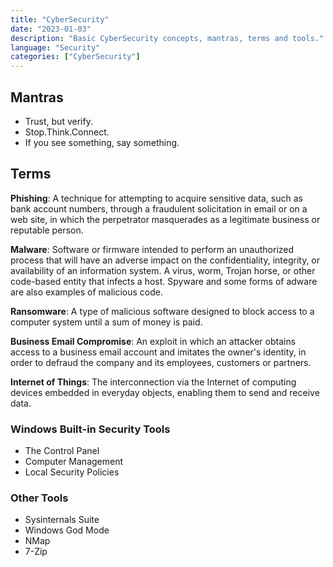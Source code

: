 ```yaml
---
title: "CyberSecurity"
date: "2023-01-03"
description: "Basic CyberSecurity concepts, mantras, terms and tools."
language: "Security"
categories: ["CyberSecurity"]
---
```


## Mantras

- Trust, but verify.
- Stop.Think.Connect.
- If you see something, say something.

## Terms

**Phishing**: A technique for attempting to acquire sensitive data, such as bank account numbers, through a fraudulent solicitation in email or on a web site, in which the perpetrator masquerades as a legitimate business or reputable person.

**Malware**: Software or firmware intended to perform an unauthorized process that will have an adverse impact on the confidentiality, integrity, or availability of an information system. A virus, worm, Trojan horse, or other code-based entity that infects a host. Spyware and some forms of adware are also examples of malicious code.

**Ransomware**: A type of malicious software designed to block access to a computer system until a sum of money is paid.

**Business Email Compromise**: An exploit in which an attacker obtains access to a business email account and imitates the owner's identity, in order to defraud the company and its employees, customers or partners.

**Internet of Things**: The interconnection via the Internet of computing devices embedded in everyday objects, enabling them to send and receive data.

### Windows Built-in Security Tools

- The Control Panel
- Computer Management
- Local Security Policies

### Other Tools

- Sysinternals Suite
- Windows God Mode
- NMap
- 7-Zip

